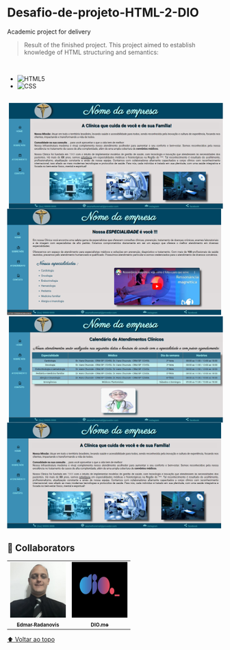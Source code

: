 # Desafio-de-projeto-HTML-2-DIO

Academic project for delivery

> Result of the finished project. This project aimed to establish knowledge of HTML structuring and semantics:
<br>

- ![HTML5](https://img.shields.io/badge/-HTML5-333333?style=flat&logo=HTML5)
- ![CSS](https://img.shields.io/badge/-CSS-333333?style=flat&logo=CSS3&logoColor=1572B6)
<br>

<img src="./assets/images/Model.png" alt="print-screen-image" width="500px" align="right">
<img src="./assets/images/Model_1.png" alt="print-screen-image" width="500px">
<img src="./assets/images/Model_2.png" alt="print-screen-image" width="500px" align="right">
<img src="./assets/images/Model_3.png" alt="print-screen-image" width="500px">

<br>

## 🤝 Collaborators

<table>
  <tr>
    <td align="center">
      <a href="https://www.linkedin.com/in/edmar-radanovis-0130b611a/">
        <img src="./assets/images/foto perfil (5).jpeg" width="130px;" alt="Foto de Edmar Radanovis"/><br>
        <sub>
          <b>Edmar Radanovis</b>
        </sub>
      </a>
    </td>
    <td align="center">
       <a href="https://www.dio.me/">
        <img src="./assets/images/logodio.jpg" width="130px;" height="130px;" alt="Logo DIO.me"/><br>
        <sub>
          <b>DIO.me</b>
        </sub>
      </a>
  </tr>
</table>

[⬆ Voltar ao topo](#desafio-de-projeto-html-2-dio)<br>
